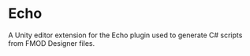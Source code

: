 # Echo
A Unity editor extension for the Echo plugin used to generate C# scripts from FMOD Designer files.

